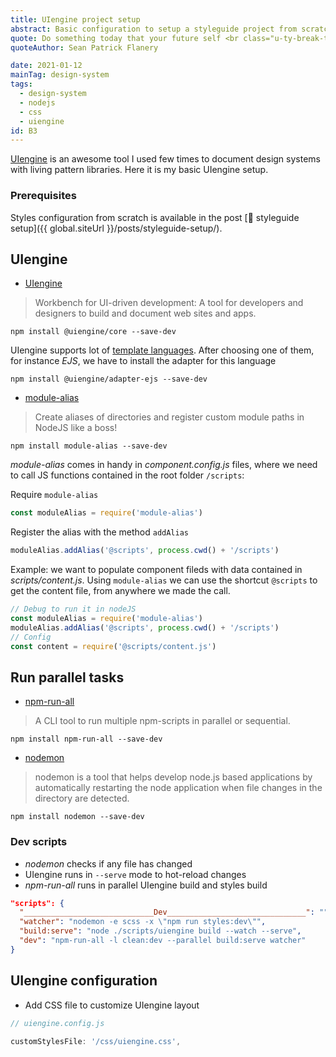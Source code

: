```yaml
---
title: UIengine project setup
abstract: Basic configuration to setup a styleguide project from scratch using UIengine as styleguide tool.
quote: Do something today that your future self <br class="u-ty-break-t">will thank you for
quoteAuthor: Sean Patrick Flanery

date: 2021-01-12
mainTag: design-system
tags:
  - design-system
  - nodejs
  - css
  - uiengine
id: B3
---
```


[UIengine](https://github.com/dennisreimann/uiengine) is an awesome tool I used few times to document design systems with living pattern libraries. Here it is my basic UIengine setup.
### Prerequisites

Styles configuration from scratch is available in the post [📒 styleguide setup]({{ global.siteUrl }}/posts/styleguide-setup/).

## UIengine

- [UIengine](https://github.com/dennisreimann/uiengine)

> Workbench for UI-driven development: A tool for developers and designers to build and document web sites and apps.

```shell
npm install @uiengine/core --save-dev
```

UIengine supports lot of [template languages](https://uiengine.uix.space/adapters/). After choosing one of them, for instance _EJS_, we have to install the adapter for this language

```shell
npm install @uiengine/adapter-ejs --save-dev
```

- [module-alias](https://github.com/ilearnio/module-alias)
> Create aliases of directories and register custom module paths in NodeJS like a boss!

```shell
npm install module-alias --save-dev
```

_module-alias_ comes in handy in _component.config.js_ files, where we need to call JS functions contained in the root folder `/scripts`:

Require `module-alias`

```javascript
const moduleAlias = require('module-alias')
```

Register the alias with the method `addAlias`

```javascript
moduleAlias.addAlias('@scripts', process.cwd() + '/scripts')
```

Example: we want to populate component fileds with data contained in _scripts/content.js_. Using  `module-alias` we can use the shortcut `@scripts` to get the content file, from anywhere we made the call.

```javascript
// Debug to run it in nodeJS
const moduleAlias = require('module-alias')
moduleAlias.addAlias('@scripts', process.cwd() + '/scripts')
// Config
const content = require('@scripts/content.js')
```


## Run parallel tasks

- [npm-run-all](https://github.com/mysticatea/npm-run-all)
> A CLI tool to run multiple npm-scripts in parallel or sequential.

```shell
npm install npm-run-all --save-dev
```

- [nodemon](https://github.com/remy/nodemon)
> nodemon is a tool that helps develop node.js based applications by automatically restarting the node application when file changes in the directory are detected.

```shell
npm install nodemon --save-dev
```

### Dev scripts

- _nodemon_ checks if any file has changed
- UIengine runs in `--serve` mode to hot-reload changes
- _npm-run-all_ runs in parallel UIengine build and styles build

```json
"scripts": {
  "_____________________________Dev_______________________________": "",
  "watcher": "nodemon -e scss -x \"npm run styles:dev\"",
  "build:serve": "node ./scripts/uiengine build --watch --serve",
  "dev": "npm-run-all -l clean:dev --parallel build:serve watcher"
}
```

## UIengine configuration

- Add CSS file to customize UIengine layout

```javascript
// uiengine.config.js

customStylesFile: '/css/uiengine.css',
```
